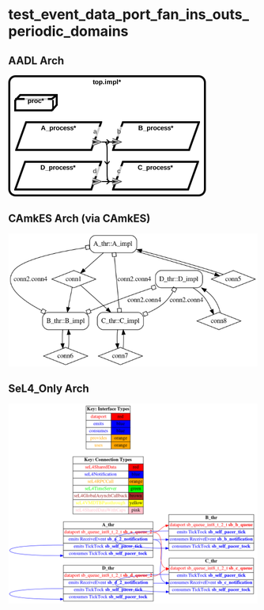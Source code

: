# test_event_data_port_fan_ins_outs_periodic_domains

## AADL Arch
  ![aadl](diagrams/aadl-arch.png)

## CAmkES Arch (via CAmkES)
  ![camkes](diagrams/camkes.png)

## SeL4_Only Arch
  ![SeL4_Only](diagrams/CAmkES-arch-SeL4_Only.png)
